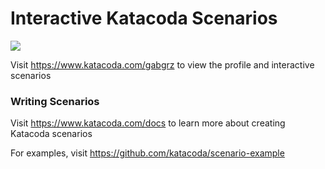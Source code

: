 # Interactive Katacoda Scenarios

[![](http://shields.katacoda.com/katacoda/gabgrz/count.svg)](https://www.katacoda.com/gabgrz "Get your profile on Katacoda.com")

Visit https://www.katacoda.com/gabgrz to view the profile and interactive scenarios

### Writing Scenarios
Visit https://www.katacoda.com/docs to learn more about creating Katacoda scenarios

For examples, visit https://github.com/katacoda/scenario-example
